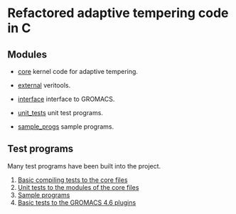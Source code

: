 # Refactored adaptive tempering code in C

## Modules

* [core](core) kernel code for adaptive tempering.

* [external](external) veritools.

* [interface](interface) interface to GROMACS.

* [unit_tests](unit_tests) unit test programs.

* [sample_progs](sample_progs) sample programs.

## Test programs

Many test programs have been built into the project.

1. [Basic compiling tests to the core files](core/_tests)
2. [Unit tests to the modules of the core files](unit_tests)
3. [Sample programs](sample_progs)
4. [Basic tests to the GROMACS 4.6 plugins](interface/gromacs/4.6/_tests)

